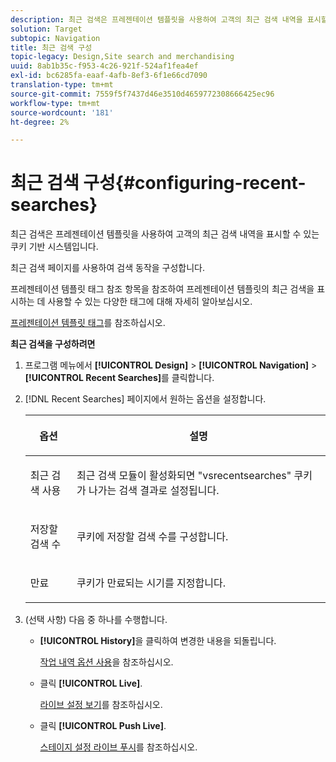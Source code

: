 ```yaml
---
description: 최근 검색은 프레젠테이션 템플릿을 사용하여 고객의 최근 검색 내역을 표시할 수 있는 쿠키 기반 시스템입니다.
solution: Target
subtopic: Navigation
title: 최근 검색 구성
topic-legacy: Design,Site search and merchandising
uuid: 8ab1b35c-f953-4c26-921f-524af1fea4ef
exl-id: bc6285fa-eaaf-4afb-8ef3-6f1e66cd7090
translation-type: tm+mt
source-git-commit: 7559f5f7437d46e3510d4659772308666425ec96
workflow-type: tm+mt
source-wordcount: '181'
ht-degree: 2%

---
```


# 최근 검색 구성{#configuring-recent-searches}

최근 검색은 프레젠테이션 템플릿을 사용하여 고객의 최근 검색 내역을 표시할 수 있는 쿠키 기반 시스템입니다.

최근 검색 페이지를 사용하여 검색 동작을 구성합니다.

프레젠테이션 템플릿 태그 참조 항목을 참조하여 프레젠테이션 템플릿의 최근 검색을 표시하는 데 사용할 수 있는 다양한 태그에 대해 자세히 알아보십시오.

[프레젠테이션 템플릿 태그](../c-appendices/c-templates.md#reference_F1BBF616BCEC4AD7B2548ECD3CA74C64)를 참조하십시오.

**최근 검색을 구성하려면**

1. 프로그램 메뉴에서 **[!UICONTROL Design]** > **[!UICONTROL Navigation]** > **[!UICONTROL Recent Searches]**&#x200B;를 클릭합니다.
1. [!DNL Recent Searches] 페이지에서 원하는 옵션을 설정합니다.

   <!-- 
   
   r_recent_searches_options.xml
   
   -->

   <table> 
    <thead> 
      <tr> 
      <th colname="col1" class="entry"> <p>옵션 </p> </th> 
      <th colname="col2" class="entry"> <p>설명 </p> </th> 
      </tr> 
    </thead>
    <tbody> 
      <tr> 
      <td colname="col1"> <p>최근 검색 사용 </p> </td> 
      <td colname="col2"> <p> 최근 검색 모듈이 활성화되면 "vsrecentsearches" 쿠키가 나가는 검색 결과로 설정됩니다. </p> </td> 
      </tr> 
      <tr> 
      <td colname="col1"> <p>저장할 검색 수 </p> </td> 
      <td colname="col2"> <p>쿠키에 저장할 검색 수를 구성합니다. </p> </td> 
      </tr> 
      <tr> 
      <td colname="col1"> <p>만료 </p> </td> 
      <td colname="col2"> <p>쿠키가 만료되는 시기를 지정합니다. </p> </td> 
      </tr> 
    </tbody> 
    </table>

1. (선택 사항) 다음 중 하나를 수행합니다.

   * **[!UICONTROL History]**&#x200B;을 클릭하여 변경한 내용을 되돌립니다.

      [작업 내역 옵션 사용](../t-using-the-history-option.md#task_70DD3F87A67242BBBD2CB27156F43002)을 참조하십시오.

   * 클릭 **[!UICONTROL Live]**.

      [라이브 설정 보기](../c-about-staging.md#task_401A0EBDB5DB4D4CA933CBA7BECDC10F)를 참조하십시오.

   * 클릭 **[!UICONTROL Push Live]**.

      [스테이지 설정 라이브 푸시](../c-about-staging.md#task_44306783B4C0408AAA58B471DAF2D9A4)를 참조하십시오.
